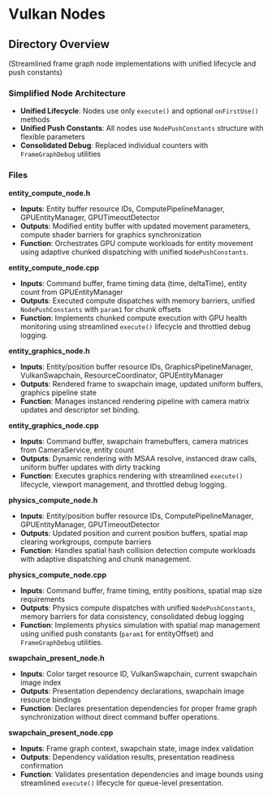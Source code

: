 # Vulkan Nodes

## Directory Overview
(Streamlined frame graph node implementations with unified lifecycle and push constants)

### Simplified Node Architecture
- **Unified Lifecycle**: Nodes use only `execute()` and optional `onFirstUse()` methods
- **Unified Push Constants**: All nodes use `NodePushConstants` structure with flexible parameters
- **Consolidated Debug**: Replaced individual counters with `FrameGraphDebug` utilities

### Files

**entity_compute_node.h**
- **Inputs**: Entity buffer resource IDs, ComputePipelineManager, GPUEntityManager, GPUTimeoutDetector
- **Outputs**: Modified entity buffer with updated movement parameters, compute shader barriers for graphics synchronization
- **Function**: Orchestrates GPU compute workloads for entity movement using adaptive chunked dispatching with unified `NodePushConstants`.

**entity_compute_node.cpp**
- **Inputs**: Command buffer, frame timing data (time, deltaTime), entity count from GPUEntityManager
- **Outputs**: Executed compute dispatches with memory barriers, unified `NodePushConstants` with `param1` for chunk offsets
- **Function**: Implements chunked compute execution with GPU health monitoring using streamlined `execute()` lifecycle and throttled debug logging.

**entity_graphics_node.h**
- **Inputs**: Entity/position buffer resource IDs, GraphicsPipelineManager, VulkanSwapchain, ResourceCoordinator, GPUEntityManager
- **Outputs**: Rendered frame to swapchain image, updated uniform buffers, graphics pipeline state
- **Function**: Manages instanced rendering pipeline with camera matrix updates and descriptor set binding.

**entity_graphics_node.cpp**
- **Inputs**: Command buffer, swapchain framebuffers, camera matrices from CameraService, entity count
- **Outputs**: Dynamic rendering with MSAA resolve, instanced draw calls, uniform buffer updates with dirty tracking
- **Function**: Executes graphics rendering with streamlined `execute()` lifecycle, viewport management, and throttled debug logging.

**physics_compute_node.h**
- **Inputs**: Entity/position buffer resource IDs, ComputePipelineManager, GPUEntityManager, GPUTimeoutDetector
- **Outputs**: Updated position and current position buffers, spatial map clearing workgroups, compute barriers
- **Function**: Handles spatial hash collision detection compute workloads with adaptive dispatching and chunk management.

**physics_compute_node.cpp**
- **Inputs**: Command buffer, frame timing, entity positions, spatial map size requirements
- **Outputs**: Physics compute dispatches with unified `NodePushConstants`, memory barriers for data consistency, consolidated debug logging
- **Function**: Implements physics simulation with spatial map management using unified push constants (`param1` for entityOffset) and `FrameGraphDebug` utilities.

**swapchain_present_node.h**
- **Inputs**: Color target resource ID, VulkanSwapchain, current swapchain image index
- **Outputs**: Presentation dependency declarations, swapchain image resource bindings
- **Function**: Declares presentation dependencies for proper frame graph synchronization without direct command buffer operations.

**swapchain_present_node.cpp**
- **Inputs**: Frame graph context, swapchain state, image index validation
- **Outputs**: Dependency validation results, presentation readiness confirmation
- **Function**: Validates presentation dependencies and image bounds using streamlined `execute()` lifecycle for queue-level presentation.